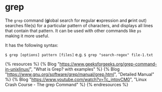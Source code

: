 # grep

The `grep` command (**g**lobal search for **r**egular **e**xpression and **p**rint out) searches file(s) for a particular pattern of characters, and displays all lines that contain that pattern. It can be used with other commands like `ps` making it more useful.

It has the following syntax:

`$ grep [options] pattern [files]` e.g. `$ grep "search-regex" file-1.txt`

{% resources %}
  {% Blog "https://www.geeksforgeeks.org/grep-command-in-unixlinux/", "What is Grep? with examples" %}
  {% Blog "https://www.gnu.org/software/grep/manual/grep.html", "Detailed Manual" %}
  {% Blog "https://www.youtube.com/watch?v=Tc_jntovCM0", "Linux Crash Course - The grep Command" %}
{% endresources %}
